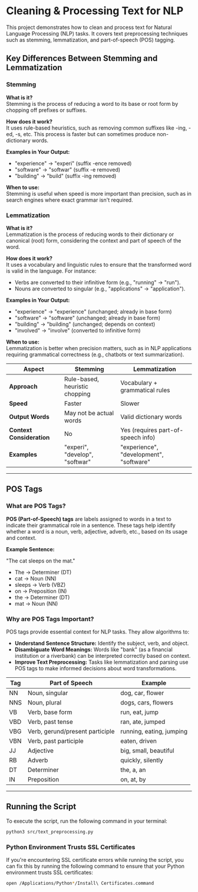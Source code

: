 # Cleaning & Processing Text for NLP

This project demonstrates how to clean and process text for Natural Language Processing (NLP) tasks. It covers text preprocessing techniques such as stemming, lemmatization, and part-of-speech (POS) tagging.

## Key Differences Between Stemming and Lemmatization

### Stemming

**What is it?**  
Stemming is the process of reducing a word to its base or root form by chopping off prefixes or suffixes.

**How does it work?**  
It uses rule-based heuristics, such as removing common suffixes like -ing, -ed, -s, etc. This process is faster but can sometimes produce non-dictionary words.

**Examples in Your Output:**  
- "experience" → "experi" (suffix -ence removed)
- "software" → "softwar" (suffix -e removed)
- "building" → "build" (suffix -ing removed)

**When to use:**  
Stemming is useful when speed is more important than precision, such as in search engines where exact grammar isn't required.

### Lemmatization

**What is it?**  
Lemmatization is the process of reducing words to their dictionary or canonical (root) form, considering the context and part of speech of the word.

**How does it work?**  
It uses a vocabulary and linguistic rules to ensure that the transformed word is valid in the language. For instance:
- Verbs are converted to their infinitive form (e.g., "running" → "run").
- Nouns are converted to singular (e.g., "applications" → "application").

**Examples in Your Output:**  
- "experience" → "experience" (unchanged; already in base form)
- "software" → "software" (unchanged; already in base form)
- "building" → "building" (unchanged; depends on context)
- "involved" → "involve" (converted to infinitive form)

**When to use:**  
Lemmatization is better when precision matters, such as in NLP applications requiring grammatical correctness (e.g., chatbots or text summarization).

| **Aspect**             | **Stemming**                   | **Lemmatization**                 |
|------------------------|---------------------------------|-----------------------------------|
| **Approach**           | Rule-based, heuristic chopping | Vocabulary + grammatical rules    |
| **Speed**              | Faster                         | Slower                            |
| **Output Words**       | May not be actual words        | Valid dictionary words           |
| **Context Consideration** | No                            | Yes (requires part-of-speech info)|
| **Examples**           | "experi", "develop", "softwar" | "experience", "development", "software" |

---

## POS Tags

### What are POS Tags?

**POS (Part-of-Speech) tags** are labels assigned to words in a text to indicate their grammatical role in a sentence. These tags help identify whether a word is a noun, verb, adjective, adverb, etc., based on its usage and context.

**Example Sentence:**

"The cat sleeps on the mat."

- The → Determiner (DT)
- cat → Noun (NN)
- sleeps → Verb (VBZ)
- on → Preposition (IN)
- the → Determiner (DT)
- mat → Noun (NN)

### Why are POS Tags Important?

POS tags provide essential context for NLP tasks. They allow algorithms to:

- **Understand Sentence Structure:** Identify the subject, verb, and object.
- **Disambiguate Word Meanings:** Words like "bank" (as a financial institution or a riverbank) can be interpreted correctly based on context.
- **Improve Text Preprocessing:** Tasks like lemmatization and parsing use POS tags to make informed decisions about word transformations.

| **Tag** | **Part of Speech**                | **Example**                          |
|---------|-----------------------------------|--------------------------------------|
| NN      | Noun, singular                   | dog, car, flower                    |
| NNS     | Noun, plural                     | dogs, cars, flowers                 |
| VB      | Verb, base form                  | run, eat, jump                      |
| VBD     | Verb, past tense                 | ran, ate, jumped                    |
| VBG     | Verb, gerund/present participle  | running, eating, jumping            |
| VBN     | Verb, past participle            | eaten, driven                       |
| JJ      | Adjective                         | big, small, beautiful               |
| RB      | Adverb                            | quickly, silently                   |
| DT      | Determiner                        | the, a, an                          |
| IN      | Preposition                       | on, at, by                          |

---

## Running the Script

To execute the script, run the following command in your terminal:

```bash
python3 src/text_preprocessing.py   
```

### Python Environment Trusts SSL Certificates

If you're encountering SSL certificate errors while running the script, you can fix this by running the following command to ensure that your Python environment trusts SSL certificates:

```bash
open /Applications/Python*/Install\ Certificates.command
